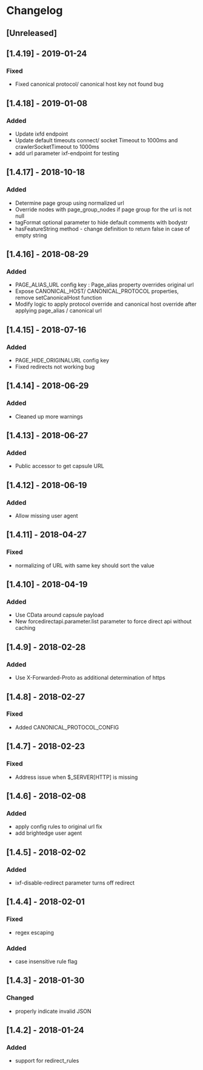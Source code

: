# Changelog

## [Unreleased]
## [1.4.19] - 2019-01-24
### Fixed
- Fixed canonical protocol/ canonical host key not found bug

## [1.4.18] - 2019-01-08
### Added
- Update ixfd endpoint
- Update default timeouts connect/ socket Timeout to 1000ms and crawlerSocketTimeout to 1000ms
- add url parameter ixf-endpoint for testing

## [1.4.17] - 2018-10-18
### Added
- Determine page group using normalized url
- Override nodes with page_group_nodes if page group for the url is not null
- tagFormat optional parameter to hide default comments with bodystr
- hasFeatureString method - change definition to return false in case of empty string

## [1.4.16] - 2018-08-29
### Added
- PAGE_ALIAS_URL config key : Page_alias property overrides original url
- Expose CANONICAL_HOST/ CANONICAL_PROTOCOL properties, remove setCanonicalHost function
- Modify logic to apply protocol override and canonical host override after applying page_alias / canonical url

## [1.4.15] - 2018-07-16
### Added
- PAGE_HIDE_ORIGINALURL config key
- Fixed redirects not working bug

## [1.4.14] - 2018-06-29
### Added
- Cleaned up more warnings

## [1.4.13] - 2018-06-27
### Added
- Public accessor to get capsule URL

## [1.4.12] - 2018-06-19
### Added
- Allow missing user agent

## [1.4.11] - 2018-04-27
### Fixed
- normalizing of URL with same key should sort the value

## [1.4.10] - 2018-04-19
### Added
- Use CData around capsule payload
- New forcedirectapi.parameter.list parameter to force direct api without caching

## [1.4.9] - 2018-02-28
### Added
- Use X-Forwarded-Proto as additional determination of https

## [1.4.8] - 2018-02-27
### Fixed
- Added CANONICAL_PROTOCOL_CONFIG

## [1.4.7] - 2018-02-23
### Fixed
- Address issue when $_SERVER[HTTP] is missing
## [1.4.6] - 2018-02-08
### Added
- apply config rules to original url fix
- add brightedge user agent

## [1.4.5] - 2018-02-02
### Added
- ixf-disable-redirect parameter turns off redirect

## [1.4.4] - 2018-02-01
### Fixed
- regex escaping
### Added
- case insensitive rule flag

## [1.4.3] - 2018-01-30
### Changed
- properly indicate invalid JSON

## [1.4.2] - 2018-01-24
### Added
- support for redirect_rules
